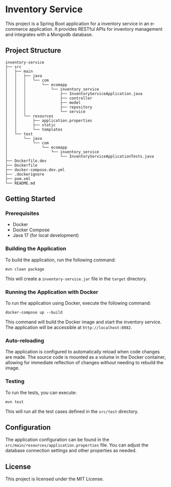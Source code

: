 # Inventory Service

This project is a Spring Boot application for a inventory service in an e-commerce application. It provides RESTful APIs for inventory management and integrates with a Mongodb database.

## Project Structure

```
inventory-service
├── src
│   ├── main
│   │   ├── java
│   │   │   └── com
│   │   │       └── ecomapp
│   │   │           └── inventory_service
│   │   │               ├── InventoryServiceApplication.java
│   │   │               ├── controller
│   │   │               ├── model
│   │   │               ├── repository
│   │   │               └── service
│   │   └── resources
│   │       ├── application.properties
│   │       ├── static
│   │       └── templates
│   └── test
│       └── java
│           └── com
│               └── ecomapp
│                   └── inventory_service
│                       └── InventoryServiceApplicationTests.java
├── Dockerfile.dev
├── Dockerfile
├── docker-compose.dev.yml
├── .dockerignore
├── pom.xml
└── README.md
```

## Getting Started

### Prerequisites

- Docker
- Docker Compose
- Java 17 (for local development)

### Building the Application

To build the application, run the following command:

```
mvn clean package
```

This will create a `inventory-service.jar` file in the `target` directory.

### Running the Application with Docker

To run the application using Docker, execute the following command:

```
docker-compose up --build
```

This command will build the Docker image and start the inventory service. The application will be accessible at `http://localhost:8082`.

### Auto-reloading

The application is configured to automatically reload when code changes are made. The source code is mounted as a volume in the Docker container, allowing for immediate reflection of changes without needing to rebuild the image.

### Testing

To run the tests, you can execute:

```
mvn test
```

This will run all the test cases defined in the `src/test` directory.

## Configuration

The application configuration can be found in the `src/main/resources/application.properties` file. You can adjust the database connection settings and other properties as needed.

## License

This project is licensed under the MIT License.